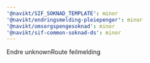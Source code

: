 ```yaml
---
'@navikt/SIF_SOKNAD_TEMPLATE': minor
'@navikt/endringsmelding-pleiepenger': minor
'@navikt/omsorgspengesoknad': minor
'@navikt/sif-common-soknad-ds': minor
---
```


Endre unknownRoute feilmelding

